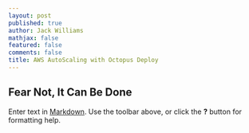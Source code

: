 ```yaml
---
layout: post
published: true
author: Jack Williams
mathjax: false
featured: false
comments: false
title: AWS AutoScaling with Octopus Deploy
---
```

## Fear Not, It Can Be Done


Enter text in [Markdown](http://daringfireball.net/projects/markdown/). Use the toolbar above, or click the **?** button for formatting help.
